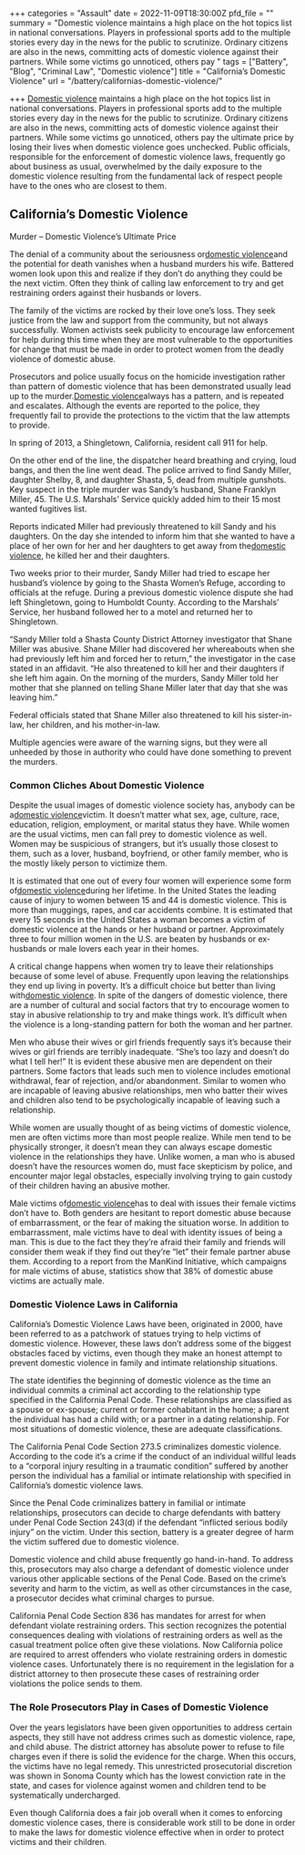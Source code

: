+++
categories = "Assault"
date = 2022-11-09T18:30:00Z
pfd_file = ""
summary = "Domestic violence maintains a high place on the hot topics list in national conversations. Players in professional sports add to the multiple stories every day in the news for the public to scrutinize. Ordinary citizens are also in the news, committing acts of domestic violence against their partners. While some victims go unnoticed, others pay "
tags = ["Battery", "Blog", "Criminal Law", "Domestic violence"]
title = "California’s Domestic Violence"
url = "/battery/californias-domestic-violence/"

+++
[Domestic violence](https://www.sevenslegal.com/san-diego-domestic-violence-lawyer/ "San Diego Domestic Violence Lawyer") maintains a high place on the hot topics list in national conversations. Players in professional sports add to the multiple stories every day in the news for the public to scrutinize. Ordinary citizens are also in the news, committing acts of domestic violence against their partners. While some victims go unnoticed, others pay the ultimate price by losing their lives when domestic violence goes unchecked. Public officials, responsible for the enforcement of domestic violence laws, frequently go about business as usual, overwhelmed by the daily exposure to the domestic violence resulting from the fundamental lack of respect people have to the ones who are closest to them.

## California’s Domestic Violence

Murder – Domestic Violence’s Ultimate Price

The denial of a community about the seriousness or[domestic violence](https://www.sevenslegal.com/san-diego-domestic-violence-lawyer/ "San Diego Domestic Violence Lawyer")and the potential for death vanishes when a husband murders his wife. Battered women look upon this and realize if they don’t do anything they could be the next victim. Often they think of calling law enforcement to try and get restraining orders against their husbands or lovers.

The family of the victims are rocked by their love one’s loss. They seek justice from the law and support from the community, but not always successfully. Women activists seek publicity to encourage law enforcement for help during this time when they are most vulnerable to the opportunities for change that must be made in order to protect women from the deadly violence of domestic abuse.

Prosecutors and police usually focus on the homicide investigation rather than pattern of domestic violence that has been demonstrated usually lead up to the murder.[Domestic violence](https://www.sevenslegal.com/san-diego-domestic-violence-lawyer/ "San Diego Domestic Violence Lawyer")always has a pattern, and is repeated and escalates. Although the events are reported to the police, they frequently fail to provide the protections to the victim that the law attempts to provide.

In spring of 2013, a Shingletown, California, resident call 911 for help.

On the other end of the line, the dispatcher heard breathing and crying, loud bangs, and then the line went dead. The police arrived to find Sandy Miller, daughter Shelby, 8, and daughter Shasta, 5, dead from multiple gunshots. Key suspect in the triple murder was Sandy’s husband, Shane Franklyn Miller, 45. The U.S. Marshals’ Service quickly added him to their 15 most wanted fugitives list.

Reports indicated Miller had previously threatened to kill Sandy and his daughters. On the day she intended to inform him that she wanted to have a place of her own for her and her daughters to get away from the[domestic violence](https://www.sevenslegal.com/san-diego-domestic-violence-lawyer/ "San Diego Domestic Violence Lawyer"), he killed her and their daughters.

Two weeks prior to their murder, Sandy Miller had tried to escape her husband’s violence by going to the Shasta Women’s Refuge, according to officials at the refuge. During a previous domestic violence dispute she had left Shingletown, going to Humboldt County. According to the Marshals’ Service, her husband followed her to a motel and returned her to Shingletown.

“Sandy Miller told a Shasta County District Attorney investigator that Shane Miller was abusive. Shane Miller had discovered her whereabouts when she had previously left him and forced her to return,” the investigator in the case stated in an affidavit. “He also threatened to kill her and their daughters if she left him again. On the morning of the murders, Sandy Miller told her mother that she planned on telling Shane Miller later that day that she was leaving him.”

Federal officials stated that Shane Miller also threatened to kill his sister-in-law, her children, and his mother-in-law.

Multiple agencies were aware of the warning signs, but they were all unheeded by those in authority who could have done something to prevent the murders.

### Common Cliches About Domestic Violence

Despite the usual images of domestic violence society has, anybody can be a[domestic violence](https://www.sevenslegal.com/san-diego-domestic-violence-lawyer/ "San Diego Domestic Violence Lawyer")victim. It doesn’t matter what sex, age, culture, race, education, religion, employment, or marital status they have. While women are the usual victims, men can fall prey to domestic violence as well. Women may be suspicious of strangers, but it’s usually those closest to them, such as a lover, husband, boyfriend, or other family member, who is the mostly likely person to victimize them.

It is estimated that one out of every four women will experience some form of[domestic violence](https://www.sevenslegal.com/san-diego-domestic-violence-lawyer/ "San Diego Domestic Violence Lawyer")during her lifetime. In the United States the leading cause of injury to women between 15 and 44 is domestic violence. This is more than muggings, rapes, and car accidents combine. It is estimated that every 15 seconds in the United States a woman becomes a victim of domestic violence at the hands or her husband or partner. Approximately three to four million women in the U.S. are beaten by husbands or ex-husbands or male lovers each year in their homes.

A critical change happens when women try to leave their relationships because of some level of abuse. Frequently upon leaving the relationships they end up living in poverty. It’s a difficult choice but better than living with[domestic violence](https://www.sevenslegal.com/san-diego-domestic-violence-lawyer/ "San Diego Domestic Violence Lawyer"). In spite of the dangers of domestic violence, there are a number of cultural and social factors that try to encourage women to stay in abusive relationship to try and make things work. It’s difficult when the violence is a long-standing pattern for both the woman and her partner.

Men who abuse their wives or girl friends frequently says it’s because their wives or girl friends are terribly inadequate. “She’s too lazy and doesn’t do what I tell her!” It is evident these abusive men are dependent on their partners. Some factors that leads such men to violence includes emotional withdrawal, fear of rejection, and/or abandonment. Similar to women who are incapable of leaving abusive relationships, men who batter their wives and children also tend to be psychologically incapable of leaving such a relationship.

While women are usually thought of as being victims of domestic violence, men are often victims more than most people realize. While men tend to be physically stronger, it doesn’t mean they can always escape domestic violence in the relationships they have. Unlike women, a man who is abused doesn’t have the resources women do, must face skepticism by police, and encounter major legal obstacles, especially involving trying to gain custody of their children having an abusive mother.

Male victims of[domestic violence](https://www.sevenslegal.com/san-diego-domestic-violence-lawyer/ "San Diego Domestic Violence Lawyer")has to deal with issues their female victims don’t have to. Both genders are hesitant to report domestic abuse because of embarrassment, or the fear of making the situation worse. In addition to embarrassment, male victims have to deal with identity issues of being a man. This is due to the fact they they’re afraid their family and friends will consider them weak if they find out they’re “let” their female partner abuse them. According to a report from the ManKind Initiative, which campaigns for male victims of abuse, statistics show that 38% of domestic abuse victims are actually male.

### Domestic Violence Laws in California

California’s Domestic Violence Laws have been, originated in 2000, have been referred to as a patchwork of statues trying to help victims of domestic violence. However, these laws don’t address some of the biggest obstacles faced by victims, even though they make an honest attempt to prevent domestic violence in family and intimate relationship situations.

The state identifies the beginning of domestic violence as the time an individual commits a criminal act according to the relationship type specified in the California Penal Code. These relationships are classified as a spouse or ex-spouse; current or former cohabitant in the home; a parent the individual has had a child with; or a partner in a dating relationship. For most situations of domestic violence, these are adequate classifications.

The California Penal Code Section 273.5 criminalizes domestic violence. According to the code it’s a crime if the conduct of an individual willful leads to a “corporal injury resulting in a traumatic condition” suffered by another person the individual has a familial or intimate relationship with specified in California’s domestic violence laws.

Since the Penal Code criminalizes battery in familial or intimate relationships, prosecutors can decide to charge defendants with battery under Penal Code Section 243(d) if the defendant “inflicted serious bodily injury” on the victim. Under this section, battery is a greater degree of harm the victim suffered due to domestic violence.

Domestic violence and child abuse frequently go hand-in-hand. To address this, prosecutors may also charge a defendant of domestic violence under various other applicable sections of the Penal Code. Based on the crime’s severity and harm to the victim, as well as other circumstances in the case, a prosecutor decides what criminal charges to pursue.

California Penal Code Section 836 has mandates for arrest for when defendant violate restraining orders. This section recognizes the potential consequences dealing with violations of restraining orders as well as the casual treatment police often give these violations. Now California police are required to arrest offenders who violate restraining orders in domestic violence cases. Unfortunately there is no requirement in the legislation for a district attorney to then prosecute these cases of restraining order violations the police sends to them.

### The Role Prosecutors Play in Cases of Domestic Violence

Over the years legislators have been given opportunities to address certain aspects, they still have not address crimes such as domestic violence, rape, and child abuse. The district attorney has absolute power to refuse to file charges even if there is solid the evidence for the charge. When this occurs, the victims have no legal remedy. This unrestricted prosecutorial discretion was shown in Sonoma County which has the lowest conviction rate in the state, and cases for violence against women and children tend to be systematically undercharged.

Even though California does a fair job overall when it comes to enforcing domestic violence cases, there is considerable work still to be done in order to make the laws for domestic violence effective when in order to protect victims and their children.
